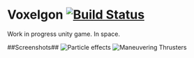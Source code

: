 Voxelgon [![Build Status](https://travis-ci.org/Voxelgon/Voxelgon.svg?branch=Develop)](https://travis-ci.org/Voxelgon/Voxelgon)
========
Work in progress unity game. In space.

##Screenshots##
![Particle effects](https://raw.github.com/Voxelgon/Voxelgon/Develop/Screenshots/Screenshot1.png)
![Maneuvering Thrusters](https://raw.github.com/Voxelgon/Voxelgon/Develop/Screenshots/Screenshot2-Thrusters.png)
